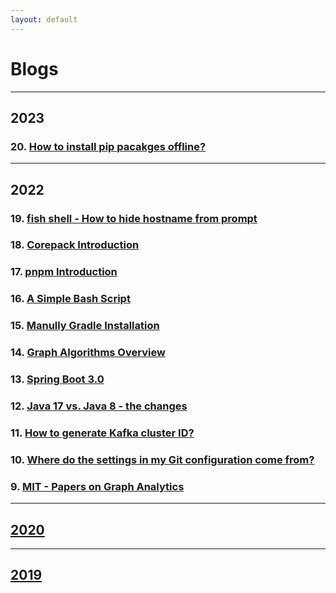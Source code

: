 ```yaml
---
layout: default
---
```


# Blogs

---

## 2023

### 20. [How to install pip pacakges offline?](./posts/2023/2023-01-16-install-pip-pacakge-offline.md)

---

## 2022

### 19. [fish shell - How to hide hostname from prompt](./posts/2022/2022-12-22-fish-how-to-hide-hostname-from-prompt.md)

### 18. [Corepack Introduction](./posts/2022/2022-12-20-corepack-intro.md)

### 17. [pnpm Introduction](./posts/2022/2022-12-19-pnpm-intro.md)

### 16. [A Simple Bash Script](./posts/2022/2022-12-06-bash-script.md)

### 15. [Manully Gradle Installation](./posts/2022/2022-11-29-install-gradle.md)

### 14. [Graph Algorithms Overview](./posts/2022/2022-11-28-graph-algorithms-overview.md)

### 13. [Spring Boot 3.0](./posts/2022/2022-11-25-spring-boot-3.md)

### 12. [Java 17 vs. Java 8 - the changes](./posts/2022/2022-11-15-java-17-vs-java-8.md)

### 11. [How to generate Kafka cluster ID?](./posts/2022/2022-11-08-how-to-generate-kafka-cluster-id.md)

### 10. [Where do the settings in my Git configuration come from?](./posts/2022/2022-11-07-git-configuration-come-from.md)

### 9. [MIT - Papers on Graph Analytics](./posts/2022/2022-06-27-mit-papers-on-graph-analytics.md)

---

## [2020](./2020.md)

---

## [2019](./2019.md)
